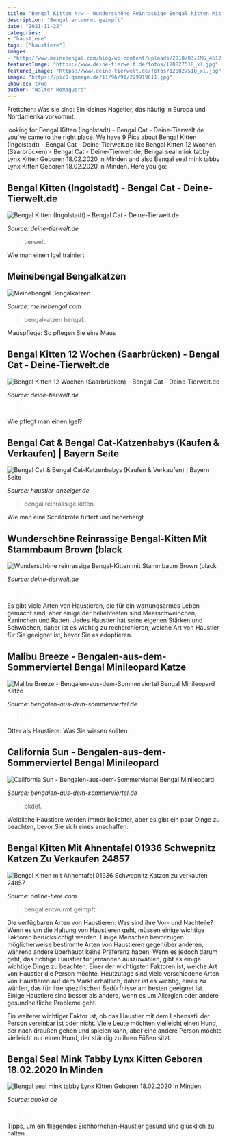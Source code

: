 ```yaml
---
title: "Bengal Kitten Nrw - Wunderschöne Reinrassige Bengal-kitten Mit Stammbaum Brown (black"
description: "Bengal entwurmt geimpft"
date: "2021-11-22"
categories:
- "haustiere"
tags: ["haustiere"]
images:
- "http://www.meinebengal.com/blog/wp-content/uploads/2018/03/IMG_4612.jpg"
featuredImage: "https://www.deine-tierwelt.de/fotos/120827518_xl.jpg"
featured_image: "https://www.deine-tierwelt.de/fotos/120827518_xl.jpg"
image: "https://pic0.qimage.de/11/96/91/229919611.jpg"
ShowToc: true
author: "Walter Romaguera"
---
```



Frettchen: Was sie sind: Ein kleines Nagetier, das häufig in Europa und Nordamerika vorkommt.

	

		
looking for Bengal Kitten (Ingolstadt) - Bengal Cat - Deine-Tierwelt.de you've came to the right place. We have 9 Pics about Bengal Kitten (Ingolstadt) - Bengal Cat - Deine-Tierwelt.de like Bengal Kitten 12 Wochen (Saarbrücken) - Bengal Cat - Deine-Tierwelt.de, Bengal seal mink tabby Lynx Kitten Geboren 18.02.2020 in Minden and also Bengal seal mink tabby Lynx Kitten Geboren 18.02.2020 in Minden. Here you go:
		
    
## Bengal Kitten (Ingolstadt) - Bengal Cat - Deine-Tierwelt.de

<img loading=lazy src="https://www.deine-tierwelt.de/fotos/125225245_xl.jpg" onerror="this.onerror=null;this.src='https://tse3.mm.bing.net/th?id=OIP.SqaIPmTkCrbklbyYF4TmmAHaE8&amp;pid=15.1';" alt="Bengal Kitten (Ingolstadt) - Bengal Cat - Deine-Tierwelt.de">

_Source: deine-tierwelt.de_

>tierwelt. 

	

Wie man einen Igel trainiert

    
## Meinebengal Bengalkatzen

<img loading=lazy src="http://www.meinebengal.com/blog/wp-content/uploads/2018/03/IMG_4612.jpg" onerror="this.onerror=null;this.src='https://tse4.mm.bing.net/th?id=OIP.xUCfHYhpo4zO0sDSHFIRlQHaFj&amp;pid=15.1';" alt="Meinebengal Bengalkatzen">

_Source: meinebengal.com_

>bengalkatzen bengal. 

	

Mauspflege: So pflegen Sie eine Maus

    
## Bengal Kitten 12 Wochen (Saarbrücken) - Bengal Cat - Deine-Tierwelt.de

<img loading=lazy src="https://www.deine-tierwelt.de/fotos/120827518_xl.jpg" onerror="this.onerror=null;this.src='https://tse2.mm.bing.net/th?id=OIP.rP_E_ANb7jF_tSQTXQ-xJAHaJO&amp;pid=15.1';" alt="Bengal Kitten 12 Wochen (Saarbrücken) - Bengal Cat - Deine-Tierwelt.de">

_Source: deine-tierwelt.de_

>. 

	

Wie pflegt man einen Igel?

    
## Bengal Cat &amp; Bengal Cat-Katzenbabys (Kaufen &amp; Verkaufen) | Bayern Seite

<img loading=lazy src="https://images0.dhd24.com/128852259_xl.jpg" onerror="this.onerror=null;this.src='https://tse3.mm.bing.net/th?id=OIP.QroDaLJO6M1rKg77oMDzZwHaJ3&amp;pid=15.1';" alt="Bengal Cat &amp; Bengal Cat-Katzenbabys (Kaufen &amp; Verkaufen) | Bayern Seite">

_Source: haustier-anzeiger.de_

>bengal reinrassige kitten. 

	

Wie man eine Schildkröte füttert und beherbergt

    
## Wunderschöne Reinrassige Bengal-Kitten Mit Stammbaum Brown (black

<img loading=lazy src="https://www.deine-tierwelt.de/fotos/118795734_760x570.jpg" onerror="this.onerror=null;this.src='https://tse1.mm.bing.net/th?id=OIP.5SRefVH3oQMMGpbIO7lr-AHaFj&amp;pid=15.1';" alt="Wunderschöne reinrassige Bengal-Kitten mit Stammbaum Brown (black">

_Source: deine-tierwelt.de_

>. 

	

Es gibt viele Arten von Haustieren, die für ein wartungsarmes Leben gemacht sind, aber einige der beliebtesten sind Meerschweinchen, Kaninchen und Ratten. Jedes Haustier hat seine eigenen Stärken und Schwächen, daher ist es wichtig zu recherchieren, welche Art von Haustier für Sie geeignet ist, bevor Sie es adoptieren.

    
## Malibu Breeze - Bengalen-aus-dem-Sommerviertel Bengal Minileopard Katze

<img loading=lazy src="https://image.jimcdn.com/app/cms/image/transf/none/path/sb246ffb8b28dc48b/image/i0be44714eb37053a/version/1577976735/image.jpg" onerror="this.onerror=null;this.src='https://tse3.mm.bing.net/th?id=OIP.6eizIF4Sb1g55GLrXXpCxQHaE8&amp;pid=15.1';" alt="Malibu Breeze - Bengalen-aus-dem-Sommerviertel Bengal Minileopard Katze">

_Source: bengalen-aus-dem-sommerviertel.de_

>. 

	

Otter als Haustiere: Was Sie wissen sollten

    
## California Sun - Bengalen-aus-dem-Sommerviertel Bengal Minileopard

<img loading=lazy src="https://image.jimcdn.com/app/cms/image/transf/dimension=1280x10000:format=jpg/path/sb246ffb8b28dc48b/image/i25cd60dbcd832186/version/1577976686/image.jpg" onerror="this.onerror=null;this.src='https://tse3.mm.bing.net/th?id=OIP.0nGlsbngsbBa04Cv8LWWEwHaE7&amp;pid=15.1';" alt="California Sun - Bengalen-aus-dem-Sommerviertel Bengal Minileopard">

_Source: bengalen-aus-dem-sommerviertel.de_

>pkdef. 

	

Weibliche Haustiere werden immer beliebter, aber es gibt ein paar Dinge zu beachten, bevor Sie sich eines anschaffen.

    
## Bengal Kitten Mit Ahnentafel 01936 Schwepnitz Katzen Zu Verkaufen 24857

<img loading=lazy src="http://www.online-tiere.com/bengal_o24857.jpeg" onerror="this.onerror=null;this.src='https://tse2.mm.bing.net/th?id=OIP.YQ8ONKhVOrO0Dm3SmhPfoQHaFj&amp;pid=15.1';" alt="Bengal Kitten mit Ahnentafel 01936 Schwepnitz Katzen zu verkaufen 24857">

_Source: online-tiere.com_

>bengal entwurmt geimpft. 

	

Die verfügbaren Arten von Haustieren: Was sind ihre Vor- und Nachteile?
Wenn es um die Haltung von Haustieren geht, müssen einige wichtige Faktoren berücksichtigt werden. Einige Menschen bevorzugen möglicherweise bestimmte Arten von Haustieren gegenüber anderen, während andere überhaupt keine Präferenz haben. Wenn es jedoch darum geht, das richtige Haustier für jemanden auszuwählen, gibt es einige wichtige Dinge zu beachten.
Einer der wichtigsten Faktoren ist, welche Art von Haustier die Person möchte. Heutzutage sind viele verschiedene Arten von Haustieren auf dem Markt erhältlich, daher ist es wichtig, eines zu wählen, das für Ihre spezifischen Bedürfnisse am besten geeignet ist. Einige Haustiere sind besser als andere, wenn es um Allergien oder andere gesundheitliche Probleme geht.

Ein weiterer wichtiger Faktor ist, ob das Haustier mit dem Lebensstil der Person vereinbar ist oder nicht. Viele Leute möchten vielleicht einen Hund, der nach draußen gehen und spielen kann, aber eine andere Person möchte vielleicht nur einen Hund, der ständig zu ihren Füßen sitzt.

    
## Bengal Seal Mink Tabby Lynx Kitten Geboren 18.02.2020 In Minden

<img loading=lazy src="https://pic0.qimage.de/11/96/91/229919611.jpg" onerror="this.onerror=null;this.src='https://tse4.mm.bing.net/th?id=OIP.YVOc904cXP0myTKWPylWGwHaJ4&amp;pid=15.1';" alt="Bengal seal mink tabby Lynx Kitten Geboren 18.02.2020 in Minden">

_Source: quoka.de_

>. 

	

Tipps, um ein fliegendes Eichhörnchen-Haustier gesund und glücklich zu halten

